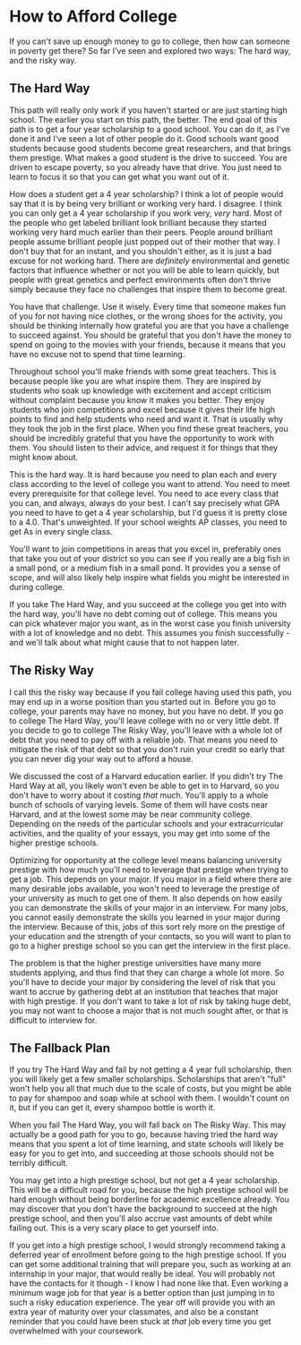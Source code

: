 # How to Afford College

If you can't save up enough money to go to college, then how can someone in poverty get there?  So far I've seen and explored two ways: The hard way, and the risky way.  

## The Hard Way

This path will really only work if you haven't started or are just starting high school. The earlier you start on this path, the better.  The end goal of this path is to get a four year scholarship to a good school.  You can do it, as I've done it and I've seen a lot of other people do it.  Good schools want good students because good students become great researchers, and that brings them prestige.  What makes a good student is the drive to succeed.  You are driven to escape poverty, so you already have that drive.  You just need to learn to focus it so that you can get what you want out of it.

How does a student get a 4 year scholarship?   I think a lot of people would say that it is by being very brilliant or working very hard.  I disagree.  I think you can only get a 4 year scholarship if you work very, *very* hard.  Most of the people who get labeled brilliant look brilliant because they started working very hard much earlier than their peers.  People around brilliant people assume brilliant people just popped out of their mother that way.  I don't buy that for an instant, and you shouldn't either, as it is just a bad excuse for not working hard.  There are *definitely* environmental and genetic factors that influence whether or not you will be able to learn quickly, but people with great genetics and perfect environments often don't thrive simply because they face no challenges that inspire them to become great.

You have that challenge.  Use it wisely. Every time that someone makes fun of you for not having nice clothes, or the wrong shoes for the activity, you should be thinking internally how grateful you are that you have a challenge to succeed against.  You should be grateful that you don't have the money to spend on going to the movies with your friends, because it means that you have no excuse not to spend that time learning.

Throughout school you'll make friends with some great teachers.  This is because people like you are what inspire them.  They are inspired by students who soak up knowledge with excitement and accept criticism without complaint because you know it makes you better.  They enjoy students who join competitions and excel because it gives their life high points to find and help students who need and want it.  That is usually why they took the job in the first place.  When you find these great teachers, you should be incredibly grateful that you have the opportunity to work with them. You should listen to their advice, and request it for things that they might know about.  

This is the hard way.  It is hard because you need to plan each and every class according to the level of college you want to attend.  You need to meet every prerequisite for that college level.  You need to ace every class that you can, and always, always do your best.  I can't say precisely what GPA you need to have to get a 4 year scholarship, but I'd guess it is pretty close to a 4.0.  That's unweighted.  If your school weights AP classes, you need to get As in every single class.  

You'll want to join competitions in areas that you excel in, preferably ones that take you out of your district so you can see if you really are a big fish in a small pond, or a medium fish in a small pond.  It provides you a sense of scope, and will also likely help inspire what fields you might be interested in during college.

If you take The Hard Way, and you succeed at the college you get into with the hard way, you'll have no debt coming out of college. This means you can pick whatever major you want, as in the worst case you finish university with a lot of knowledge and no debt.  This assumes you finish successfully - and we'll talk about what might cause that to not happen later.

## The Risky Way

I call this the risky way because if you fail college having used this path, you may end up in a worse position than you started out in.  Before you go to college, your parents may have no money, but *you* have no debt.  If you go to college The Hard Way, you'll leave college with no or very little debt.  If you decide to go to college The Risky Way, you'll leave with a whole lot of debt that you need to pay off with a reliable job.  That means you need to mitigate the risk of that debt so that you don't ruin your credit so early that you can never dig your way out to afford a house.

We discussed the cost of a Harvard education earlier.  If you didn't try The Hard Way at all, you likely won't even be able to get in to Harvard, so you don't have to worry about it costing *that* much.  You'll apply to a whole bunch of schools of varying levels.  Some of them will have costs near Harvard, and at the lowest some may be near community college.  Depending on the needs of the particular schools and your extracurricular activities, and the quality of your essays, you may get into some of the higher prestige schools.

Optimizing for opportunity at the college level means balancing university prestige with how much you'll need to leverage that prestige when trying to get a job.  This depends on your major.  If you major in a field where there are many desirable jobs available, you won't need to leverage the prestige of your university as much to get one of them.  It also depends on how easily you can demonstrate the skills of your major in an interview.  For many jobs, you cannot easily demonstrate the skills you learned in your major during the interview.  Because of this, jobs of this sort rely more on the prestige of your education and the strength of your contacts, so you will want to plan to go to a higher prestige school so you can get the interview in the first place.

The problem is that the higher prestige universities have many more students applying, and thus find that they can charge a whole lot more.  So you'll have to decide your major by considering the level of risk that you want to accrue by gathering debt at an institution that teaches that major with high prestige.  If you don't want to take a lot of risk by taking huge debt, you may not want to choose a major that is not much sought after, or that is difficult to interview for.  

## The Fallback Plan

If you try The Hard Way and fail by not getting a 4 year full scholarship, then you will likely get a few smaller scholarships.  Scholarships that aren't "full" won't help you all that much due to the scale of costs, but you might be able to pay for shampoo and soap while at school with them.  I wouldn't count on it, but if you can get it, every shampoo bottle is worth it.

When you fail The Hard Way, you will fall back on The Risky Way.  This may actually be a good path for you to go, because having tried the hard way means that you spent a lot of time learning, and state schools will likely be easy for you to get into, and succeeding at those schools should not be terribly difficult.

You may get into a high prestige school, but not get a 4 year scholarship.  This will be a difficult road for you, because the high prestige school will be hard enough without being borderline for academic excellence already.  You may discover that you don't have the background to succeed at the high prestige school, and then you'll also accrue vast amounts of debt while failing out.  This is a very scary place to get yourself into.  

If you get into a high prestige school, I would strongly recommend taking a deferred year of enrollment before going to the high prestige school.  If you can get some additional training that will prepare you, such as working at an internship in your major, that would really be ideal.  You will probably not have the contacts for it though - I know I had none like that.  Even working a minimum wage job for that year is a better option than just jumping in to such a risky education experience.  The year off will provide you with an extra year of maturity over your classmates, and also be a constant reminder that you could have been stuck at *that* job every time you get overwhelmed with your coursework.
